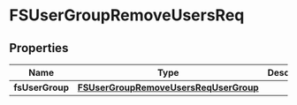 # FSUserGroupRemoveUsersReq

## Properties
Name | Type | Description | Notes
------------ | ------------- | ------------- | -------------
**fsUserGroup** | [**FSUserGroupRemoveUsersReqUserGroup**](FSUserGroupRemoveUsersReqUserGroup.md) |  | 
